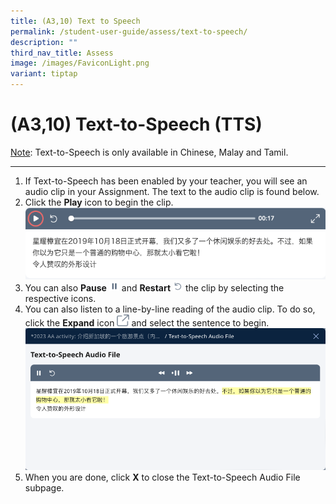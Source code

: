 ```yaml
---
title: (A3,10) Text to Speech
permalink: /student-user-guide/assess/text-to-speech/
description: ""
third_nav_title: Assess
image: /images/FaviconLight.png
variant: tiptap
---
```

<h1 id="text-to-speech-tts-">(A3,10) Text-to-Speech (TTS)</h1>
<p><u>Note</u>: Text-to-Speech is only available in Chinese, Malay and Tamil.</p>
<hr>
<ol>
<li>If Text-to-Speech has been enabled by your teacher, you will see an audio clip in your Assignment. The text to the audio clip is found below.</li>
<li>Click the <strong>Play</strong> icon to begin the clip. <img src="/images/1Student/As-TTS.png"></li>
<li>You can also <strong>Pause</strong> <img style="width:1rem; display: inline;" src="/images/Icons/Pause.svg"> and <strong>Restart</strong> <img style="width:1rem; display: inline;" src="/images/Icons/Refresh.svg"> the clip by selecting the respective icons.</li>
<li>You can also listen to a line-by-line reading of the audio clip. To do so, click the <strong>Expand</strong> icon <img style="width:1.2rem; display: inline;" src="/images/Icons/external-link.svg"> and select the sentence to begin. <img src="/images/1Student/As-TTS1.png"></li>
<li>When you are done, click <strong>X</strong> to close the Text-to-Speech Audio File subpage.</li>
</ol>
